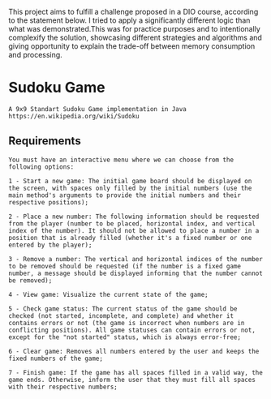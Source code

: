 This project aims to fulfill a challenge proposed in a DIO course, according to the statement below. I tried to apply a significantly different logic than what was demonstrated.This was for practice purposes and to intentionally complexify the solution, showcasing different strategies and algorithms and giving opportunity to explain the trade-off between memory consumption and processing.

# Sudoku Game
    A 9x9 Standart Sudoku Game implementation in Java
    https://en.wikipedia.org/wiki/Sudoku

## Requirements
    You must have an interactive menu where we can choose from the following options:

    1 - Start a new game: The initial game board should be displayed on the screen, with spaces only filled by the initial numbers (use the main method's arguments to provide the initial numbers and their respective positions);

    2 - Place a new number: The following information should be requested from the player (number to be placed, horizontal index, and vertical index of the number). It should not be allowed to place a number in a position that is already filled (whether it's a fixed number or one entered by the player);

    3 - Remove a number: The vertical and horizontal indices of the number to be removed should be requested (if the number is a fixed game number, a message should be displayed informing that the number cannot be removed);

    4 - View game: Visualize the current state of the game;

    5 - Check game status: The current status of the game should be checked (not started, incomplete, and complete) and whether it contains errors or not (the game is incorrect when numbers are in conflicting positions). All game statuses can contain errors or not, except for the "not started" status, which is always error-free;

    6 - Clear game: Removes all numbers entered by the user and keeps the fixed numbers of the game;

    7 - Finish game: If the game has all spaces filled in a valid way, the game ends. Otherwise, inform the user that they must fill all spaces with their respective numbers;
